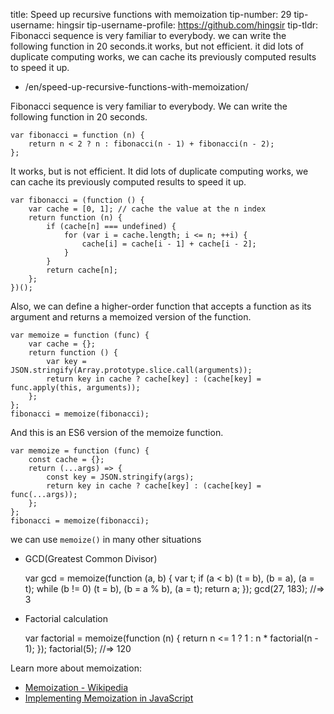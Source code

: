 title: Speed up recursive functions with memoization tip-number: 29 tip-username: hingsir tip-username-profile: https://github.com/hingsir tip-tldr: Fibonacci sequence is very familiar to everybody. we can write the following function in 20 seconds.it works, but not efficient. it did lots of duplicate computing works, we can cache its previously computed results to speed it up.

-   /en/speed-up-recursive-functions-with-memoization/

Fibonacci sequence is very familiar to everybody. We can write the following function in 20 seconds.

    var fibonacci = function (n) {
        return n < 2 ? n : fibonacci(n - 1) + fibonacci(n - 2);
    };

It works, but is not efficient. It did lots of duplicate computing works, we can cache its previously computed results to speed it up.

    var fibonacci = (function () {
        var cache = [0, 1]; // cache the value at the n index
        return function (n) {
            if (cache[n] === undefined) {
                for (var i = cache.length; i <= n; ++i) {
                    cache[i] = cache[i - 1] + cache[i - 2];
                }
            }
            return cache[n];
        };
    })();

Also, we can define a higher-order function that accepts a function as its argument and returns a memoized version of the function.

    var memoize = function (func) {
        var cache = {};
        return function () {
            var key = JSON.stringify(Array.prototype.slice.call(arguments));
            return key in cache ? cache[key] : (cache[key] = func.apply(this, arguments));
        };
    };
    fibonacci = memoize(fibonacci);

And this is an ES6 version of the memoize function.

    var memoize = function (func) {
        const cache = {};
        return (...args) => {
            const key = JSON.stringify(args);
            return key in cache ? cache[key] : (cache[key] = func(...args));
        };
    };
    fibonacci = memoize(fibonacci);

we can use `memoize()` in many other situations

-   GCD(Greatest Common Divisor)

    var gcd = memoize(function (a, b) {
        var t;
        if (a < b) (t = b), (b = a), (a = t);
        while (b != 0) (t = b), (b = a % b), (a = t);
        return a;
    });
    gcd(27, 183); //=> 3

-   Factorial calculation

    var factorial = memoize(function (n) {
        return n <= 1 ? 1 : n * factorial(n - 1);
    });
    factorial(5); //=> 120

Learn more about memoization:

-   [Memoization - Wikipedia](https://en.wikipedia.org/wiki/Memoization)
-   [Implementing Memoization in JavaScript](https://www.sitepoint.com/implementing-memoization-in-javascript/)
